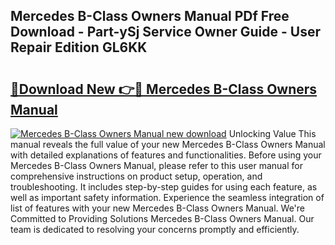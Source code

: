 ## Mercedes B-Class Owners Manual PDf Free Download - Part-ySj Service Owner Guide - User Repair Edition GL6KK

# <h2><a href="http://cf1243.oget.top/?id=Mercedes+B-Class+Owners+Manual">🔗Download New 👉🔴 Mercedes B-Class Owners Manual</a></h2>

[![Mercedes B-Class Owners Manual new download](https://i.imgur.com/5g1atiW.png)](http://cf1243.oget.top/?id=Mercedes+B-Class+Owners+Manual)
Unlocking Value This manual reveals the full value of your new Mercedes B-Class Owners Manual with detailed explanations of features and functionalities. Before using your Mercedes B-Class Owners Manual, please refer to this user manual for comprehensive instructions on product setup, operation, and troubleshooting. It includes step-by-step guides for using each feature, as well as important safety information. Experience the seamless integration of list of features with your new Mercedes B-Class Owners Manual. We're Committed to Providing Solutions Mercedes B-Class Owners Manual. Our team is dedicated to resolving your concerns promptly and efficiently.
